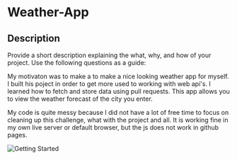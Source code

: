 # Weather-App

## Description

Provide a short description explaining the what, why, and how of your project. Use the following questions as a guide:

My motivaton was to make a to make a nice looking weather app for myself.
I built his poject in order to get more used to working with web api's.
I learned how to fetch and store data using pull requests.
This app allows you to view the weather forecast of the city you enter.

My code is quite messy because I did not have a lot of free time to focus on cleaning
up this challenge, what with the project and all. It is working fine in my own live server or default browser, but the js does not work in github pages.

![Getting Started](images/screenshot.png)
